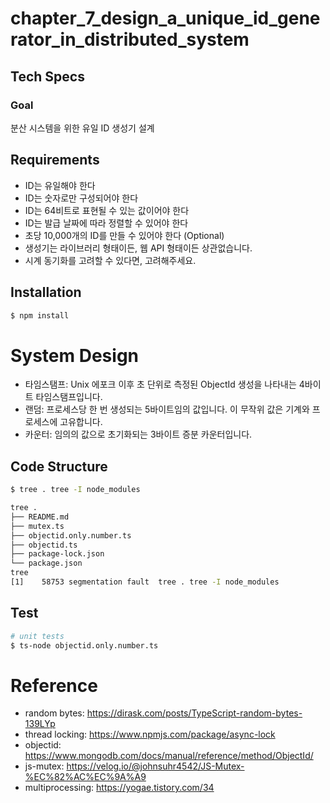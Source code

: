 # chapter_7_design_a_unique_id_generator_in_distributed_system
## Tech Specs
### Goal
분산 시스템을 위한 유일 ID 생성기 설계

## Requirements
- ID는 유일해야 한다
- ID는 숫자로만 구성되어야 한다
- ID는 64비트로 표현될 수 있는 값이어야 한다
- ID는 발급 날짜에 따라 정렬할 수 있어야 한다
- 초당 10,000개의 ID를 만들 수 있어야 한다 (Optional)
- 생성기는 라이브러리 형태이든, 웹 API 형태이든 상관없습니다.
- 시계 동기화를 고려할 수 있다면, 고려해주세요.

## Installation

```bash
$ npm install
```

# System Design
- 타임스탬프: Unix 에포크 이후 초 단위로 측정된 ObjectId 생성을 나타내는 4바이트 타임스탬프입니다.
- 랜덤: 프로세스당 한 번 생성되는 5바이트임의 값입니다. 이 무작위 값은 기계와 프로세스에 고유합니다.
- 카운터: 임의의 값으로 초기화되는 3바이트 증분 카운터입니다.

## Code Structure
```bash
$ tree . tree -I node_modules 

tree .
├── README.md
├── mutex.ts
├── objectid.only.number.ts
├── objectid.ts
├── package-lock.json
└── package.json
tree
[1]    58753 segmentation fault  tree . tree -I node_modules

```

## Test

```bash
# unit tests
$ ts-node objectid.only.number.ts
```


# Reference
- random bytes: https://dirask.com/posts/TypeScript-random-bytes-139LYp
- thread locking: https://www.npmjs.com/package/async-lock
- objectid: https://www.mongodb.com/docs/manual/reference/method/ObjectId/
- js-mutex: https://velog.io/@johnsuhr4542/JS-Mutex-%EC%82%AC%EC%9A%A9
- multiprocessing: https://yogae.tistory.com/34